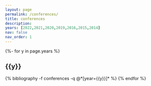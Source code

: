 ```yaml
---
layout: page
permalink: /conferences/
title: conferences
description:
years: [2022,2021,2020,2019,2016,2015,2014]
nav: false
nav_order: 1
---
```

 <!-- _pages/conferences.md -->
<div class="publications">

 {%- for y in page.years %}
   <h2 class="year">{{y}}</h2>
  {% bibliography -f conferences -q @*[year={{y}}]* %}
{% endfor %}

</div>
